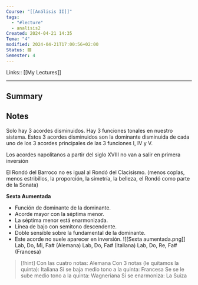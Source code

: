 ```yaml
---
Course: "[[Análisis II]]"
tags:
  - "#lecture"
  - analisis2
Created: 2024-04-21 14:35
Tema: "4"
modified: 2024-04-21T17:00:56+02:00
Status: 🟥
Semester: 4
---
```

Links:: [[My Lectures]]
___

## Summary

## Notes

Solo hay 3 acordes disminuidos. Hay 3 funciones tonales en nuestro sistema. Estos 3 acordes disminuidos son la dominante disminuida de cada uno de los 3 acordes principales de las 3 funciones I, IV y V.

Los acordes napolitanos a partir del siglo XVIII no van a salir en primera inversión

El Rondó del Barroco no es igual al Rondó del Clacisismo. (menos coplas, menos estribillos, la proporción, la simetría, la belleza, el Rondó como parte de la Sonata)

**Sexta Aumentada**
- Función de dominante de la dominante. 
- Acorde mayor con la séptima menor.
- La séptima menor está enarmonizada.
- Línea de bajo con semitono descendente.
- Doble sensible sobre la fundamental de la dominante.
- Este acorde no suele aparecer en inversión.
 ![[Sexta aumentada.png]]
Lab, Do, Mi, Fa# (Alemana)
Lab, Do, Fa# (Italiana)
Lab, Do, Re, Fa# (Francesa)

> [!hint]
> Con las cuatro notas: Alemana
> Con 3 notas (le quitamos la quinta): Italiana
> Si se baja medio tono a la quinta: Francesa
> Se se le sube medio tono a la quinta: Wagneriana
> Si se enarmoniza: La Suiza

